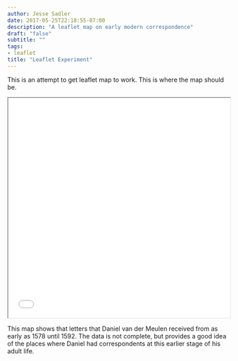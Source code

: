 ```yaml
---
author: Jesse Sadler
date: 2017-05-25T22:18:55-07:00
description: "A leaflet map on early modern correspondence"
draft: "false"
subtitle: ""
tags:
- leaflet
title: "Leaflet Experiment"
---
```


This is an attempt to get leaflet map to work. This is where the map should be.

<iframe src="/leaflet/exploratory-data.html" width="100%" height="500"></iframe>

This map shows that letters that Daniel van der Meulen received from as early as 1578 until 1592. The data is not complete, but provides a good idea of the places where Daniel had correspondents at this earlier stage of his adult life.